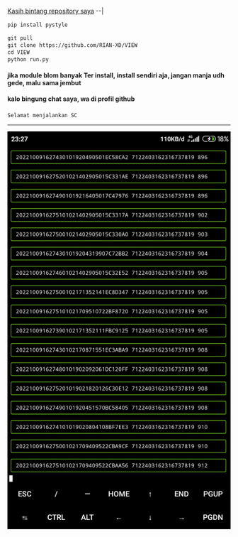 [Kasih bintang repository saya]()
--|


````
pip install pystyle
````
````
git pull
git clone https://github.com/RIAN-XD/VIEW
cd VIEW
python run.py
````
#### jika module blom banyak Ter install, install sendiri aja, jangan manja udh gede, malu sama jembut
#### kalo bingung chat saya, wa di profil github
``
Selamat menjalankan SC
``
____
![](https://github.com/RIAN-XD/VIEW/blob/f448d62217a79c75e86ae1dd050a9eb3d360f664/Screenshot_2022-10-09-23-27-52-997_com.termux.jpg)
